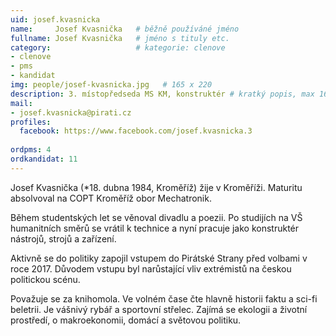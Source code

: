 ```yaml
---
uid: josef.kvasnicka
name:     Josef Kvasnička  	# běžně používáné jméno
fullname: Josef Kvasnička  	# jméno s tituly etc.
category:                   # kategorie: clenove
- clenove
- pms
- kandidat
img: people/josef-kvasnicka.jpg   # 165 x 220
description: 3. místopředseda MS KM, konstruktér # kratký popis, max 160 znaků
mail:
- josef.kvasnicka@pirati.cz
profiles:
  facebook: https://www.facebook.com/josef.kvasnicka.3
  
ordpms: 4
ordkandidat: 11
---
```


Josef Kvasnička (*18. dubna 1984, Kroměříž) žije v Kroměříži. Maturitu absolvoval na COPT Kroměříž obor Mechatronik.

Během studentských let se věnoval divadlu a poezii. Po studijích na VŠ humanitních směrů se vrátil k technice a nyní pracuje jako konstruktér nástrojů, strojů a zařízení.

Aktivně se do politiky zapojil vstupem do Pirátské Strany před volbami v roce 2017. Důvodem vstupu byl narůstající vliv extrémistů na českou politickou scénu.

Považuje se za knihomola. Ve volném čase čte hlavně historii faktu a sci-fi beletrii. Je vášnivý rybář a sportovní střelec. Zajímá se ekologii a životní prostředí, o makroekonomii, domácí a světovou politiku.
